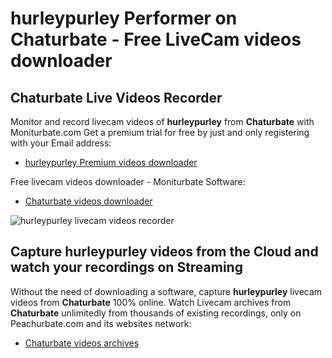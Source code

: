 # hurleypurley Performer on Chaturbate - Free LiveCam videos downloader

## Chaturbate Live Videos Recorder

Monitor and record livecam videos of **hurleypurley** from **Chaturbate** with Moniturbate.com
Get a premium trial for free by just and only registering with your Email address:
* [hurleypurley Premium videos downloader](https://moniturbate.com/request-demo-licence-key.html)

Free livecam videos downloader - Moniturbate Software:
* [Chaturbate videos downloader](https://moniturbate.com/moniturbate-download-software.html)

![hurleypurley livecam videos recorder](https://peachurnet.com/templates/moniturbate-software.png)


## Capture hurleypurley videos from the Cloud and watch your recordings on Streaming

Without the need of downloading a software, capture **hurleypurley** livecam videos from **Chaturbate** 100% online.
Watch Livecam archives from **Chaturbate** unlimitedly from thousands of existing recordings, only on Peachurbate.com and its websites network:
* [Chaturbate videos archives](https://peachurnet.com/)